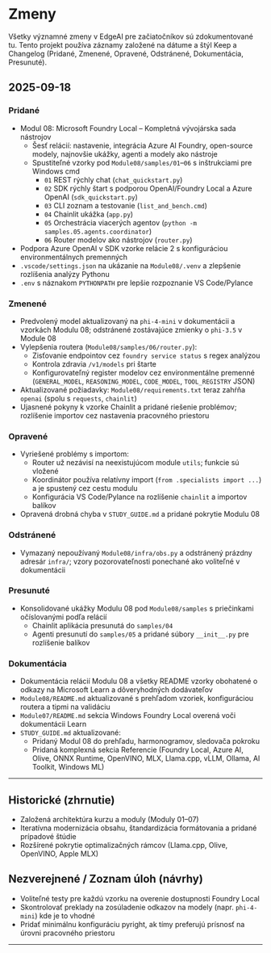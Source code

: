 <!--
CO_OP_TRANSLATOR_METADATA:
{
  "original_hash": "b02a49f9b47dc500f1b4791c01bb9501",
  "translation_date": "2025-09-23T00:44:52+00:00",
  "source_file": "CHANGELOG.md",
  "language_code": "sk"
}
-->
# Zmeny

Všetky významné zmeny v EdgeAI pre začiatočníkov sú zdokumentované tu. Tento projekt používa záznamy založené na dátume a štýl Keep a Changelog (Pridané, Zmenené, Opravené, Odstránené, Dokumentácia, Presunuté).

## 2025-09-18

### Pridané
- Modul 08: Microsoft Foundry Local – Kompletná vývojárska sada nástrojov
  - Šesť relácií: nastavenie, integrácia Azure AI Foundry, open-source modely, najnovšie ukážky, agenti a modely ako nástroje
  - Spustiteľné vzorky pod `Module08/samples/01`–`06` s inštrukciami pre Windows cmd
    - `01` REST rýchly chat (`chat_quickstart.py`)
    - `02` SDK rýchly štart s podporou OpenAI/Foundry Local a Azure OpenAI (`sdk_quickstart.py`)
    - `03` CLI zoznam a testovanie (`list_and_bench.cmd`)
    - `04` Chainlit ukážka (`app.py`)
    - `05` Orchestrácia viacerých agentov (`python -m samples.05.agents.coordinator`)
    - `06` Router modelov ako nástrojov (`router.py`)
- Podpora Azure OpenAI v SDK vzorke relácie 2 s konfiguráciou environmentálnych premenných
- `.vscode/settings.json` na ukázanie na `Module08/.venv` a zlepšenie rozlíšenia analýzy Pythonu
- `.env` s náznakom `PYTHONPATH` pre lepšie rozpoznanie VS Code/Pylance

### Zmenené
- Predvolený model aktualizovaný na `phi-4-mini` v dokumentácii a vzorkách Modulu 08; odstránené zostávajúce zmienky o `phi-3.5` v Module 08
- Vylepšenia routera (`Module08/samples/06/router.py`):
  - Zisťovanie endpointov cez `foundry service status` s regex analýzou
  - Kontrola zdravia `/v1/models` pri štarte
  - Konfigurovateľný register modelov cez environmentálne premenné (`GENERAL_MODEL`, `REASONING_MODEL`, `CODE_MODEL`, `TOOL_REGISTRY` JSON)
- Aktualizované požiadavky: `Module08/requirements.txt` teraz zahŕňa `openai` (spolu s `requests`, `chainlit`)
- Ujasnené pokyny k vzorke Chainlit a pridané riešenie problémov; rozlíšenie importov cez nastavenia pracovného priestoru

### Opravené
- Vyriešené problémy s importom:
  - Router už nezávisí na neexistujúcom module `utils`; funkcie sú vložené
  - Koordinátor používa relatívny import (`from .specialists import ...`) a je spustený cez cestu modulu
  - Konfigurácia VS Code/Pylance na rozlíšenie `chainlit` a importov balíkov
- Opravená drobná chyba v `STUDY_GUIDE.md` a pridané pokrytie Modulu 08

### Odstránené
- Vymazaný nepoužívaný `Module08/infra/obs.py` a odstránený prázdny adresár `infra/`; vzory pozorovateľnosti ponechané ako voliteľné v dokumentácii

### Presunuté
- Konsolidované ukážky Modulu 08 pod `Module08/samples` s priečinkami očíslovanými podľa relácií
  - Chainlit aplikácia presunutá do `samples/04`
  - Agenti presunutí do `samples/05` a pridané súbory `__init__.py` pre rozlíšenie balíkov

### Dokumentácia
- Dokumentácia relácií Modulu 08 a všetky README vzorky obohatené o odkazy na Microsoft Learn a dôveryhodných dodávateľov
- `Module08/README.md` aktualizované s prehľadom vzoriek, konfiguráciou routera a tipmi na validáciu
- `Module07/README.md` sekcia Windows Foundry Local overená voči dokumentácii Learn
- `STUDY_GUIDE.md` aktualizované:
  - Pridaný Modul 08 do prehľadu, harmonogramov, sledovača pokroku
  - Pridaná komplexná sekcia Referencie (Foundry Local, Azure AI, Olive, ONNX Runtime, OpenVINO, MLX, Llama.cpp, vLLM, Ollama, AI Toolkit, Windows ML)

---

## Historické (zhrnutie)
- Založená architektúra kurzu a moduly (Moduly 01–07)
- Iteratívna modernizácia obsahu, štandardizácia formátovania a pridané prípadové štúdie
- Rozšírené pokrytie optimalizačných rámcov (Llama.cpp, Olive, OpenVINO, Apple MLX)

## Nezverejnené / Zoznam úloh (návrhy)
- Voliteľné testy pre každú vzorku na overenie dostupnosti Foundry Local
- Skontrolovať preklady na zosúladenie odkazov na modely (napr. `phi-4-mini`) kde je to vhodné
- Pridať minimálnu konfiguráciu pyright, ak tímy preferujú prísnosť na úrovni pracovného priestoru

---


